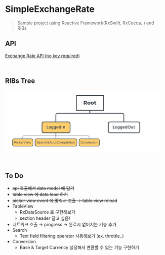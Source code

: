 # SimpleExchangeRate

> Sample project using Reactive Framework(RxSwift, RxCocoa..) and RIBs



## API

[Exchange Rate API (no key required)](https://www.exchangerate-api.com/docs/documentation)

&nbsp;

## RIBs Tree 

![](./resource/RIBs_tree.png)

&nbsp;

## To Do

- <s>api 호출해서 data model 에 담기</s>
- <s>table view 에 data load 하기</s>
- <s>picker view event 에 맞춰서 호출 → table view reload</s>
- TableView
  - RxDataSource 로 구현해보기
  -  section header 달고 싶음!
- 네트워크 호출 → progress → 완료시 없어지는 기능 추가
- Search
  - Text field filtering operator 사용해보기 (ex. throttle..)
- Conversion
  - Base & Target Currency 설정해서 변환할 수 있는 기능 구현하기